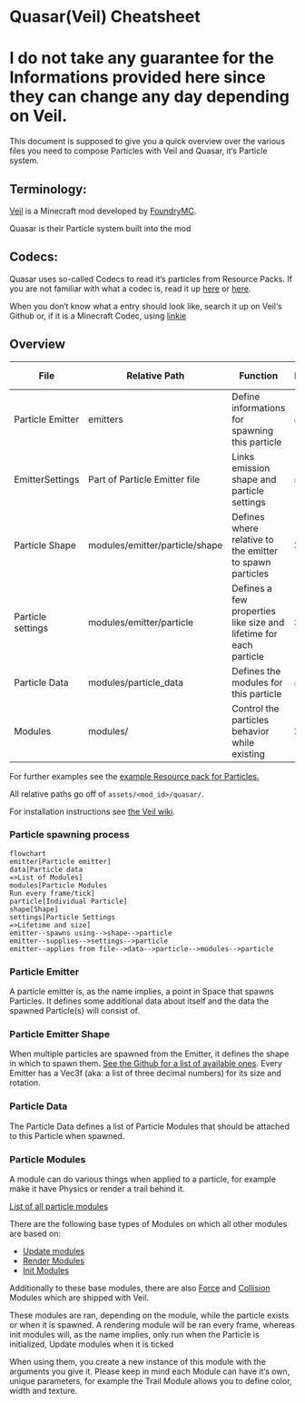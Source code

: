 # Quasar(Veil) Cheatsheet

# **I do not take any guarantee for the Informations provided here since they can change any day depending on Veil.**

This document is supposed to give you a quick overview over the various files you need to compose Particles with Veil and Quasar, it‘s Particle system.

## Terminology:

[Veil](https://github.com/foundryMC/veil) is a Minecraft mod developed by [FoundryMC](https://github.com/foundryMC).

Quasar is their Particle system built into the mod

## Codecs:

Quasar uses so-called Codecs to read it‘s particles from Resource Packs. If you are not familiar with what a codec is, read it up [here](https://gist.github.com/Drullkus/1bca3f2d7f048b1fe03be97c28f87910) or [h](https://gist.github.com/Drullkus/1bca3f2d7f048b1fe03be97c28f87910#quick-crash-course-with-codecs)[ere](https://fabric.moddedmc.wiki/misc-topics/codecs).

When you don‘t know what a entry should look like, search it up on Veil‘s Github or, if it is a Minecraft Codec, using [linkie](https://linkie.shedaniel.dev/mappings?namespace=mojang_raw&version=1.20.1&search=&translateMode=none)


## Overview

| File | Relative Path | Function | Required? | Link to Specification |
| --- | --- | --- | --- | --- |
| Particle Emitter | emitters | Define  informations for spawning this particle | ✅ | [Github](https://github.com/FoundryMC/Veil/blob/a24b70de8c44775da20b0d51df56b601691f8ce8/Common/src/main/java/foundry/veil/api/quasar/data/ParticleEmitterData.java#L27) |
| EmitterSettings | Part of Particle Emitter file | Links emission shape and particle settings | ✅ | [Github](https://github.com/FoundryMC/Veil/blob/a24b70de8c44775da20b0d51df56b601691f8ce8/Common/src/main/java/foundry/veil/api/quasar/data/EmitterSettings.java#L11) |
| Particle Shape | modules/emitter/particle/shape | Defines where relative to the emitter to spawn particles | ❌ | [Github](https://github.com/FoundryMC/Veil/tree/1.20/Common/src/main/java/foundry/veil/api/quasar/emitters/shape) |
| Particle settings | modules/emitter/particle | Defines a few properties like size and lifetime for each particle | ❌ | [Github](https://github.com/FoundryMC/Veil/blob/a24b70de8c44775da20b0d51df56b601691f8ce8/Common/src/main/java/foundry/veil/api/quasar/data/ParticleSettings.java#L26) |
| Particle Data | modules/particle_data | Defines the modules for this particle | ✅ | [Github](https://github.com/FoundryMC/Veil/blob/36e50a54ac924ddeae4caf650c767e7c1175f10f/Common/src/main/java/foundry/veil/api/quasar/data/QuasarParticleData.java#L52) |
| Modules | modules/ | Control the particles behavior while existing | ❌ | [Github](https://github.com/FoundryMC/Veil/tree/36e50a54ac924ddeae4caf650c767e7c1175f10f/Common/src/main/java/foundry/veil/api/quasar/data/module) |

For further examples see the [example Resource pack for Particles.](https://github.com/FoundryMC/Veil/tree/1.20/Common/src/main/resources/resourcepacks/test_particles/assets/veil/quasar)

All relative paths go off of `assets/<mod_id>/quasar/`.

For installation instructions see [the Veil wiki](<https://github.com/FoundryMC/Veil/wiki>).

### Particle spawning process
```mermaid
flowchart
emitter[Particle emitter]
data[Particle data
=>List of Modules]
modules[Particle Modules
Run every frame/tick]
particle[Individual Particle]
shape[Shape]
settings[Particle Settings
=>Lifetime and size]
emitter--spawns using-->shape-->particle
emitter--supplies-->settings-->particle
emitter--applies from file-->data-->particle-->modules-->particle

```

### Particle Emitter

A particle emitter is, as the name implies, a point in Space that spawns Particles. It defines some additional data about itself and the data the spawned Particle(s) will consist of.

### Particle Emitter Shape

When multiple particles are spawned from the Emitter, it defines the shape in which to spawn them. [See the Github for a list of available ones](https://github.com/FoundryMC/Veil/tree/1.20/Common/src/main/java/foundry/veil/api/quasar/emitters/shape). Every Emitter has a Vec3f (aka: a list of three decimal numbers) for its size and rotation.

### Particle Data

The Particle Data defines a list of Particle Modules that should be attached to this Particle when spawned. 

### Particle Modules

A module can do various things when applied to a particle, for example make it have Physics or render a trail behind it.

[List of all particle modules](https://github.com/FoundryMC/Veil/tree/1.20/Common/src/main/java/foundry/veil/api/quasar/data/module)

There are the following base types of Modules on which all other modules are based on:

- [Update modules](https://github.com/FoundryMC/Veil/tree/1.20/Common/src/main/java/foundry/veil/api/quasar/data/module/update)
- [Render Modules](https://github.com/FoundryMC/Veil/tree/1.20/Common/src/main/java/foundry/veil/api/quasar/data/module/render)
- [Init Modules](https://github.com/FoundryMC/Veil/tree/1.20/Common/src/main/java/foundry/veil/api/quasar/data/module/init)

Additionally to these base modules, there are also [Force](https://github.com/FoundryMC/Veil/tree/1.20/Common/src/main/java/foundry/veil/api/quasar/data/module/force) and [Collision](https://github.com/FoundryMC/Veil/tree/1.20/Common/src/main/java/foundry/veil/api/quasar/data/module/collision) Modules which are shipped with Veil.

These modules are ran, depending on the module, while the particle exists or when it is spawned. A rendering module will be ran every frame, whereas init modules will, as the name implies, only run when the Particle is initialized, Update modules when it is ticked

When using them, you create a new instance of this module with the arguments you give it. Please keep in mind each Module can have it‘s own, unique parameters, for example the Trail Module allows you to define color, width and texture.
